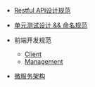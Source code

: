 * [Restful API设计规范](https://github.com/idcf-boat-house/boat-house-devops/blob/master/docs/%E8%A7%84%E8%8C%83/RESTful%E5%8F%8ARESTful%20API%E8%AE%BE%E8%AE%A1%E8%A7%84%E8%8C%83%E7%AE%80%E4%BB%8B.md)

* [单元测试设计 && 命名规范]()

* 前端开发规范

    - [Client](https://github.com/idcf-boat-house/boat-house/tree/master/client/web)
    - [Management](https://github.com/idcf-boat-house/boat-house/tree/master/management/web)

* [微服务架构](https://github.com/idcf-boat-house/boat-house-devops/blob/master/docs/%E5%BE%AE%E6%9C%8D%E5%8A%A1/%E5%BE%AE%E6%9C%8D%E5%8A%A1%E6%9E%B6%E6%9E%84.md)


